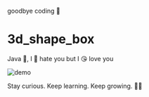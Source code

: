goodbye coding 👋
# 3d_shape_box

Java 💩, I 🤬 hate you but I 😘 love you

![demo](./docs/demo.gif)


<!-- INSPIRATIONAL_QUOTE_START -->
Stay curious. Keep learning. Keep growing.
🧑‍💻
<!-- INSPIRATIONAL_QUOTE_END -->
